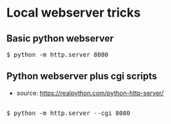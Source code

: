 # Local webserver tricks
## Basic python webserver
<pre>
$ python -m http.server 8080
</pre>
## Python webserver plus cgi scripts
* source: https://realpython.com/python-http-server/
<pre>
  
$ python -m http.server --cgi 8080
</pre>
